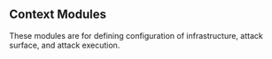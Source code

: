 ## Context Modules

These modules are for defining configuration of infrastructure, attack surface, and attack execution.